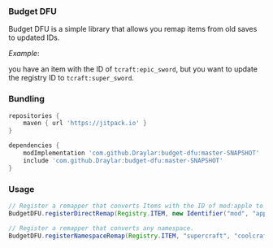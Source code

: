 ### Budget DFU

Budget DFU is a simple library that allows you remap items from old saves to updated IDs.

*Example*:

you have an item with the ID of `tcraft:epic_sword`, but you want to update the registry ID to `tcraft:super_sword`.

### Bundling

```groovy
repositories {
    maven { url 'https://jitpack.io' }
}
```

```groovy
dependencies {
    modImplementation 'com.github.Draylar:budget-dfu:master-SNAPSHOT'
    include 'com.github.Draylar:budget-dfu:master-SNAPSHOT'
}
```

### Usage

```java
// Register a remapper that converts Items with the ID of mod:apple to mod:banana.
BudgetDFU.registerDirectRemap(Registry.ITEM, new Identifier("mod", "apple"), new Identifier("mod", "banana"));

// Register a remapper that converts any namespace.
BudgetDFU.registerNamespaceRemap(Registry.ITEM, "supercraft", "coolcraft")
```

